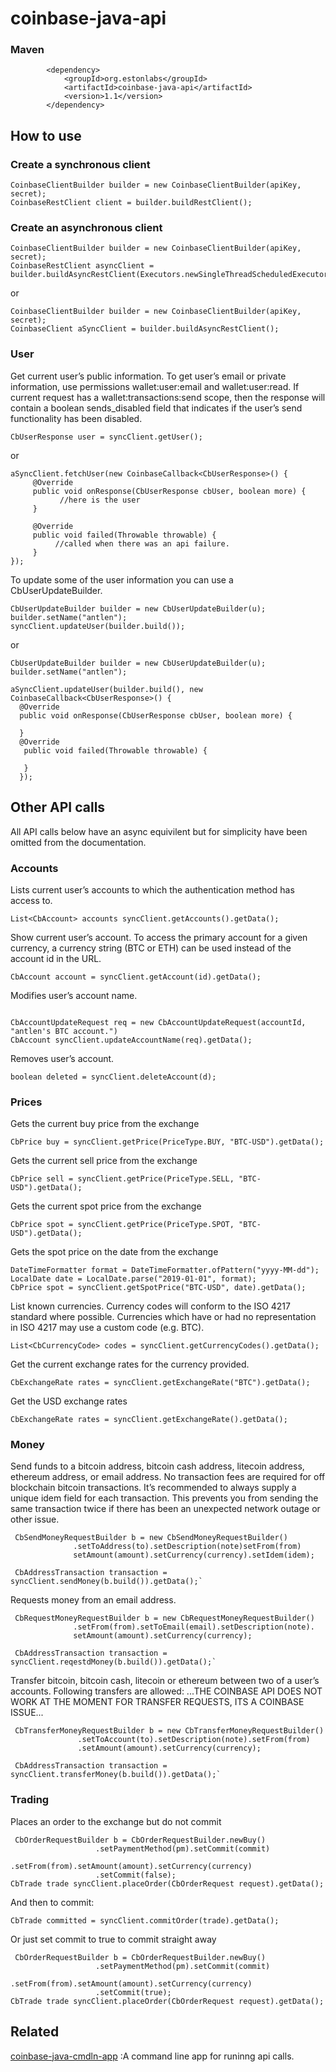 # coinbase-java-api

### Maven
```
        <dependency>
            <groupId>org.estonlabs</groupId>
            <artifactId>coinbase-java-api</artifactId>
            <version>1.1</version>
        </dependency>
```

## How to use

### Create a synchronous client 
``` 
CoinbaseClientBuilder builder = new CoinbaseClientBuilder(apiKey, secret); 
CoinbaseRestClient client = builder.buildRestClient(); 
```
### Create an asynchronous client 
``` 
CoinbaseClientBuilder builder = new CoinbaseClientBuilder(apiKey, secret); 
CoinbaseRestClient asyncClient = builder.buildAsyncRestClient(Executors.newSingleThreadScheduledExecutor());
``` 
or
``` 
CoinbaseClientBuilder builder = new CoinbaseClientBuilder(apiKey, secret); 
CoinbaseClient aSyncClient = builder.buildAsyncRestClient();
``` 

### User

Get current user’s public information. To get user’s email or private information,
use permissions wallet:user:email and wallet:user:read. If current request has a wallet:transactions:send scope,
then the response will contain a boolean sends_disabled field that indicates if the user’s send
functionality has been disabled.

```
CbUserResponse user = syncClient.getUser();
```
or
```
aSyncClient.fetchUser(new CoinbaseCallback<CbUserResponse>() {
     @Override
     public void onResponse(CbUserResponse cbUser, boolean more) {
           //here is the user         
     }

     @Override
     public void failed(Throwable throwable) {
          //called when there was an api failure.
     }
});

```
To update some of the user information you can use a CbUserUpdateBuilder.

```
CbUserUpdateBuilder builder = new CbUserUpdateBuilder(u);
builder.setName("antlen");
syncClient.updateUser(builder.build());
```
or
```
CbUserUpdateBuilder builder = new CbUserUpdateBuilder(u);
builder.setName("antlen");

aSyncClient.updateUser(builder.build(), new CoinbaseCallback<CbUserResponse>() {
  @Override
  public void onResponse(CbUserResponse cbUser, boolean more) {

  }
  @Override
   public void failed(Throwable throwable) {

   }
  });

```
## Other API calls

All API calls below have an async equivilent but for simplicity have been omitted from the documentation.

### Accounts

Lists current user’s accounts to which the authentication method has access to.

```
List<CbAccount> accounts syncClient.getAccounts().getData();
```
Show current user’s account. To access the primary account for a given currency,
a currency string (BTC or ETH) can be used instead of the account id in the URL.

```
CbAccount account = syncClient.getAccount(id).getData();
```

Modifies user’s account name.

```

CbAccountUpdateRequest req = new CbAccountUpdateRequest(accountId, "antlen's BTC account.")
CbAccount syncClient.updateAccountName(req).getData();
```

Removes user’s account. 

```
boolean deleted = syncClient.deleteAccount(d);
```

### Prices
Gets the current buy price from the exchange

```
CbPrice buy = syncClient.getPrice(PriceType.BUY, "BTC-USD").getData();
```

Gets the current sell price from the exchange

```
CbPrice sell = syncClient.getPrice(PriceType.SELL, "BTC-USD").getData();
```

Gets the current spot price from the exchange

```
CbPrice spot = syncClient.getPrice(PriceType.SPOT, "BTC-USD").getData();
```

Gets the spot price on the date from the exchange

```
DateTimeFormatter format = DateTimeFormatter.ofPattern("yyyy-MM-dd");
LocalDate date = LocalDate.parse("2019-01-01", format);
CbPrice spot = syncClient.getSpotPrice("BTC-USD", date).getData();
```
  
List known currencies. Currency codes will conform to the ISO 4217 standard where possible.
Currencies which have or had no representation in ISO 4217 may use a custom code (e.g. BTC).

```
List<CbCurrencyCode> codes = syncClient.getCurrencyCodes().getData();
```

Get the current exchange rates for the currency provided.

```
CbExchangeRate rates = syncClient.getExchangeRate("BTC").getData();
```

Get the USD exchange rates

```
CbExchangeRate rates = syncClient.getExchangeRate().getData();
```

### Money

Send funds to a bitcoin address, bitcoin cash address, litecoin address, ethereum address,
or email address. No transaction fees are required for off blockchain bitcoin transactions.
It’s recommended to always supply a unique idem field for each transaction.
This prevents you from sending the same transaction twice if there has been an unexpected network outage
or other issue.

```
 CbSendMoneyRequestBuilder b = new CbSendMoneyRequestBuilder()
              .setToAddress(to).setDescription(note)setFrom(from)
              setAmount(amount).setCurrency(currency).setIdem(idem);
 
 CbAddressTransaction transaction = syncClient.sendMoney(b.build()).getData();`
```

Requests money from an email address.

```
 CbRequestMoneyRequestBuilder b = new CbRequestMoneyRequestBuilder()
              .setFrom(from).setToEmail(email).setDescription(note).
              setAmount(amount).setCurrency(currency);
 
 CbAddressTransaction transaction = syncClient.reqestdMoney(b.build()).getData();`
```

Transfer bitcoin, bitcoin cash, litecoin or ethereum between two of a user’s accounts. Following transfers are allowed:
...THE COINBASE API DOES NOT WORK AT THE MOMENT FOR TRANSFER REQUESTS, ITS A COINBASE ISSUE...

```
 CbTransferMoneyRequestBuilder b = new CbTransferMoneyRequestBuilder()
               .setToAccount(to).setDescription(note).setFrom(from)
               .setAmount(amount).setCurrency(currency);
 
 CbAddressTransaction transaction = syncClient.transferMoney(b.build()).getData();`
```

### Trading



Places an order to the exchange but do not commit
     
```
 CbOrderRequestBuilder b = CbOrderRequestBuilder.newBuy()
                   .setPaymentMethod(pm).setCommit(commit)
                   .setFrom(from).setAmount(amount).setCurrency(currency)
                   .setCommit(false);
CbTrade trade syncClient.placeOrder(CbOrderRequest request).getData();
```
And then to commit:

```
CbTrade committed = syncClient.commitOrder(trade).getData();
```
Or just set commit to true to commit straight away

```
 CbOrderRequestBuilder b = CbOrderRequestBuilder.newBuy()
                   .setPaymentMethod(pm).setCommit(commit)
                   .setFrom(from).setAmount(amount).setCurrency(currency)
                   .setCommit(true);
CbTrade trade syncClient.placeOrder(CbOrderRequest request).getData();
```

## Related

[coinbase-java-cmdln-app](https://github.com/antlen/coinbase-java-cmdln-app) :A command line app for runinng api calls.
